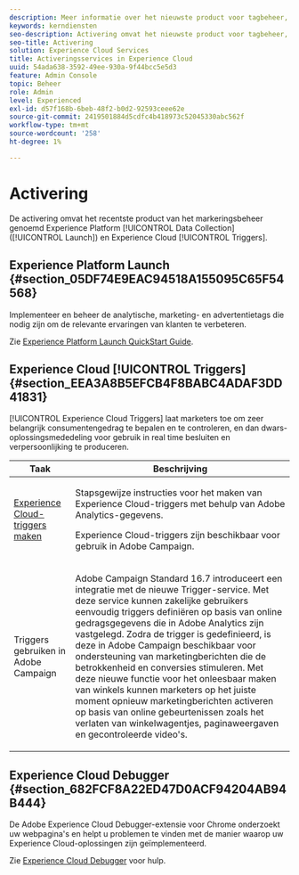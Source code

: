 ```yaml
---
description: Meer informatie over het nieuwste product voor tagbeheer, Experience Platform Launch genaamd.
keywords: kerndiensten
seo-description: Activering omvat het nieuwste product voor tagbeheer, Experience Platform Launch genaamd. Dynamic Tag Management (DTM) en Triggers.
seo-title: Activering
solution: Experience Cloud Services
title: Activeringsservices in Experience Cloud
uuid: 54ada638-3592-49ee-930a-9f44bcc5e5d3
feature: Admin Console
topic: Beheer
role: Admin
level: Experienced
exl-id: d57f168b-6beb-48f2-b0d2-92593ceee62e
source-git-commit: 2419501884d5cdfc4b418973c52045330abc562f
workflow-type: tm+mt
source-wordcount: '258'
ht-degree: 1%

---
```


# Activering

De activering omvat het recentste product van het markeringsbeheer genoemd Experience Platform [!UICONTROL Data Collection] ([!UICONTROL Launch]) en Experience Cloud [!UICONTROL Triggers].

## Experience Platform Launch {#section_05DF74E9EAC94518A155095C65F54568}

Implementeer en beheer de analytische, marketing- en advertentietags die nodig zijn om de relevante ervaringen van klanten te verbeteren.

Zie [Experience Platform Launch QuickStart Guide](https://experienceleague.adobe.com/docs/experience-platform/tags/get-started/quick-start.html?lang=en).

## Experience Cloud [!UICONTROL Triggers] {#section_EEA3A8B5EFCB4F8BABC4ADAF3DD41831}

[!UICONTROL Experience Cloud Triggers] laat marketers toe om zeer belangrijk consumentengedrag te bepalen en te controleren, en dan dwars-oplossingsmededeling voor gebruik in real time besluiten en verpersoonlijking te produceren.

<table id="table_AF6842470172429EA97C9B02163BD0C3"> 
 <thead> 
  <tr> 
   <th colname="col1" class="entry"> Taak </th>
   <th colname="col2" class="entry"> Beschrijving </th>
  </tr> 
 </thead>
 <tbody> 
  <tr> 
   <td colname="col1"> <p> <a href="triggers.md#concept_887B30241B3E4DB0A2553B2996E2D4FB" format="dita" scope="local"> Experience Cloud-triggers maken  </a> </p> </td> 
   <td colname="col2"> <p> Stapsgewijze instructies voor het maken van Experience Cloud-triggers met behulp van Adobe Analytics-gegevens. </p> <p>Experience Cloud-triggers zijn beschikbaar voor gebruik in Adobe Campaign. </p> </td>
  </tr>
  <tr> 
   <td colname="col1"> <p>Triggers gebruiken in Adobe Campaign </p> </td> 
   <td colname="col2"> <p> Adobe Campaign Standard 16.7 introduceert een integratie met de nieuwe Trigger-service. Met deze service kunnen zakelijke gebruikers eenvoudig triggers definiëren op basis van online gedragsgegevens die in Adobe Analytics zijn vastgelegd. Zodra de trigger is gedefinieerd, is deze in Adobe Campaign beschikbaar voor ondersteuning van marketingberichten die de betrokkenheid en conversies stimuleren. Met deze nieuwe functie voor het onleesbaar maken van winkels kunnen marketers op het juiste moment opnieuw marketingberichten activeren op basis van online gebeurtenissen zoals het verlaten van winkelwagentjes, paginaweergaven en gecontroleerde video's. </p> </td>
  </tr>
 </tbody>
</table>


## Experience Cloud Debugger {#section_682FCF8A22ED47D0ACF94204AB94B444}

De Adobe Experience Cloud Debugger-extensie voor Chrome onderzoekt uw webpagina&#39;s en helpt u problemen te vinden met de manier waarop uw Experience Cloud-oplossingen zijn geïmplementeerd.

Zie [Experience Cloud Debugger](https://experienceleague.adobe.com/docs/debugger/using/experience-cloud-debugger.html?lang=en) voor hulp.
